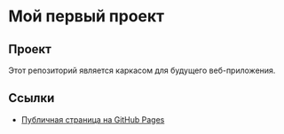 # Мой первый проект

## Проект

Этот репозиторий является каркасом для будущего веб-приложения.

## Ссылки
- [Публичная страница на GitHub Pages](https://pelfox.github.io/my-awesome-project/)
